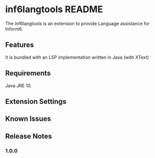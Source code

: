 # inf6langtools README

The inf6langtools is an extension to provide Language assistance for Inform6. 

## Features

It is bundled with an LSP implementation written in Java (with XText)

## Requirements

Java JRE 10. 

## Extension Settings

## Known Issues

## Release Notes


### 1.0.0

